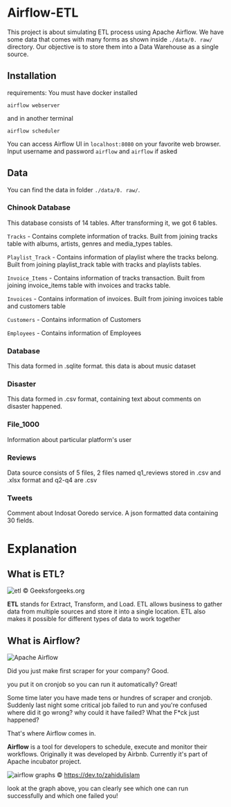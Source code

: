 # Airflow-ETL

This project is about simulating ETL process using Apache Airflow. We have some data that comes with many forms as shown inside `./data/0. raw/` directory.
Our objective is to store them into a Data Warehouse as a single source.

## Installation
requirements:
You must have docker installed

```
airflow webserver
```

and in another terminal

```
airflow scheduler
```

You can access Airflow UI in `localhost:8080` on your favorite web browser. Input username and password `airflow` and `airflow` if asked

## Data
You can find the data in folder `./data/0. raw/`.

### **Chinook Database**
This database consists of 14 tables. After transforming it, we got 6 tables.

`Tracks` - Contains complete information of tracks. Built from joining tracks table with albums, artists, genres and media_types tables.

`Playlist_Track` - Contains information of playlist where the tracks belong. Built from joining playlist_track table with tracks and playlists tables.

`Invoice_Items` - Contains information of tracks transaction. Built from joining invoice_items table with invoices and tracks table.

`Invoices` - Contains information of invoices. Built from joining invoices table and customers table

`Customers` - Contains information of Customers

`Employees` - Contains information of Employees

### **Database**
This data formed in .sqlite format. this data is about music dataset

### **Disaster**
This data formed in .csv format, containing text about comments on disaster happened.

### **File_1000**
Information about particular platform's user

### **Reviews**
Data source consists of 5 files, 2 files named q1_reviews stored in .csv and .xlsx format and q2-q4 are .csv

### **Tweets**
Comment about Indosat Ooredo service. A json formatted data containing 30 fields.

# Explanation
## **What is ETL?**

![etl](https://glints.com/id/lowongan/wp-content/uploads/2020/09/proses-etl-extract-transform-load-geeksforgeeks-org.jpg "etl process")
© Geeksforgeeks.org

**ETL** stands for Extract, Transform, and Load. ETL allows business to gather data from multiple sources and store it into a single location. ETL also makes it possible for different types of data to work together

## What is **Airflow**?
![Apache Airflow](https://encrypted-tbn0.gstatic.com/images?q=tbn:ANd9GcRDWvcSHe-6ckHsf3FJ6W-3rv5MpS8mtXVTFU3YsJfPbnGzE66dSASnWFQpbdQVQm17BVY&usqp=CAU "Apache Airflow")

Did you just make first scraper for your company? Good.

you put it on cronjob so you can run it automatically? Great!

Some time later you have made tens or hundres of scraper and cronjob. Suddenly last night some critical job failed to run and you're confused where did it go wrong? why could it have failed? What the F*ck just happened?

That's where Airflow comes in.

**Airflow** is a tool for developers to schedule, execute and monitor their workflows. Originally it was developed by Airbnb. Currently it's part of Apache incubator project.

![airflow graphs](https://res.cloudinary.com/practicaldev/image/fetch/s--R50fHi-s--/c_limit%2Cf_auto%2Cfl_progressive%2Cq_auto%2Cw_880/https://thepracticaldev.s3.amazonaws.com/i/n23kfzklxkg2satqlh6x.png "airflow graphs")
© https://dev.to/zahidulislam 

look at the graph above, you can clearly see which one can run successfully and which one failed you!